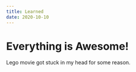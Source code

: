 ```yaml
---
title: Learned
date: 2020-10-10
---
```


# Everything is Awesome!

Lego movie got stuck in my head for some reason.
